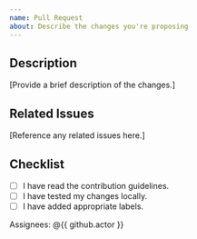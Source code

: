 ```yaml
---
name: Pull Request
about: Describe the changes you're proposing
---
```


## Description

[Provide a brief description of the changes.]

## Related Issues

[Reference any related issues here.]

## Checklist

- [ ] I have read the contribution guidelines.
- [ ] I have tested my changes locally.
- [ ] I have added appropriate labels.

Assignees: @{{ github.actor }}